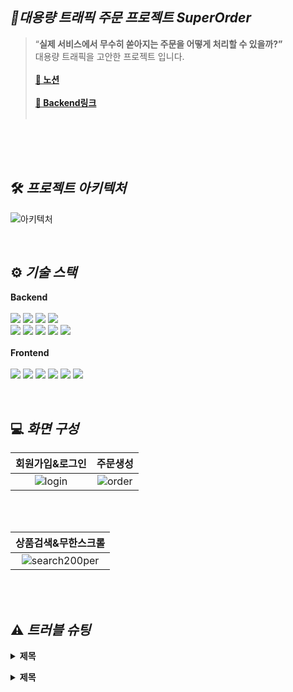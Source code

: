 ## **_🛒대용량 트래픽 주문 프로젝트 SuperOrder_**

>“**실제 서비스에서 무수히 쏟아지는 주문을 어떻게 처리할 수 있을까?”**<br/>
>대용량 트래픽을 고안한 프로젝트 입니다.<br/><br/>
>**[📎 노션](https://www.notion.so/OrderSearch-11ef1dbc148444b8b55efaa4d9f1775b)**<br/><br/>
>**[📎 Backend링크](https://github.com/NewsSearch999/webserver2)**<br/><br/>



<br/>


<br/>


<br/>

## 🛠️ **_프로젝트 아키텍처_**
![아키텍처](https://user-images.githubusercontent.com/98438390/223382140-aa8eca42-041c-4983-a9c0-860efd6f340e.png)



<br/>



## ⚙️ **_기술 스택_**

**Backend**<br /><br />
<img src="https://img.shields.io/badge/Nest.js-E0234E?style=for-the-badge&logo=NestJS&logoColor=white">
<img src="https://img.shields.io/badge/TypeScript-3178C6?style=for-the-badge&logo=TypeScript&logoColor=black">
<img src="https://img.shields.io/badge/Amazon RDS-527FFF?style=for-the-badge&logo=Amazon RDS&logoColor=white">
<img src="https://img.shields.io/badge/MySQL-4479A1?style=for-the-badge&logo=MySQL&logoColor=white">
<br/>
<img src="https://img.shields.io/badge/Amazon ECS-FF9900?style=for-the-badge&logo=Amazon ECS&logoColor=white">
<img src="https://img.shields.io/badge/AWS Fargate-FF9900?style=for-the-badge&logo=AWS Fargate&logoColor=white">
<img src="https://img.shields.io/badge/Docker-2496ED?style=for-the-badge&logo=Docker&logoColor=white">
<img src="https://img.shields.io/badge/GitHub-181717?style=for-the-badge&logo=GitHub&logoColor=white">
<img src="https://img.shields.io/badge/GitHub Actions-2088FF?style=for-the-badge&logo=GitHub Actions&logoColor=white">
<br/><br />
**Frontend**<br /><br />
<img src="https://img.shields.io/badge/React-61DAFB?style=for-the-badge&logo=React&logoColor=white">
<img src="https://img.shields.io/badge/TypeScript-3178C6?style=for-the-badge&logo=TypeScript&logoColor=black">
<img src="https://img.shields.io/badge/styled-components-DB7093?style=for-the-badge&logo=styled-components&logoColor=white">
<img src="https://img.shields.io/badge/JSON Web Tokens-000000?style=for-the-badge&logo=JSON Web Tokens&logoColor=white">
<img src="https://img.shields.io/badge/Axios-5A29E40?style=for-the-badge&logo=Axios&logoColor=white">
<img src="https://img.shields.io/badge/Netlify-00C7B7?style=for-the-badge&logo=Netlify&logoColor=white">





<br/>

## 💻 **_화면 구성_**
| 회원가입&로그인 | 주문생성 |
|:---: | :---: |
| ![login](https://user-images.githubusercontent.com/98438390/223413005-f1b277c2-3df0-4ddd-8dd2-824613db626a.gif)|![order](https://user-images.githubusercontent.com/98438390/223413479-f71d6570-f306-4542-ab12-683818fa3673.gif)|
<br/><br/>

 |상품검색&무한스크롤 |
 | :---: |
 |![search200per](https://user-images.githubusercontent.com/98438390/223418306-b4669f55-8c70-41bc-b12e-4a15bdc160f8.gif)|
 <br/><br/>
 
 




## ⚠️ **_트러블 슈팅_**
**<details><summary>제목</summary>**

❗**문제**: 문제<br/>
<br/>
❓**원인**:원인<br/>
<br/>
💡**문제 해결**: 해결
<br/>
</details>

**<details><summary>제목</summary>**

❗**문제**: 문제<br/>
<br/>
❓**원인**: 원인<br/>
<br/>
💡**문제 해결**: <br/>
<br/>

</details>



